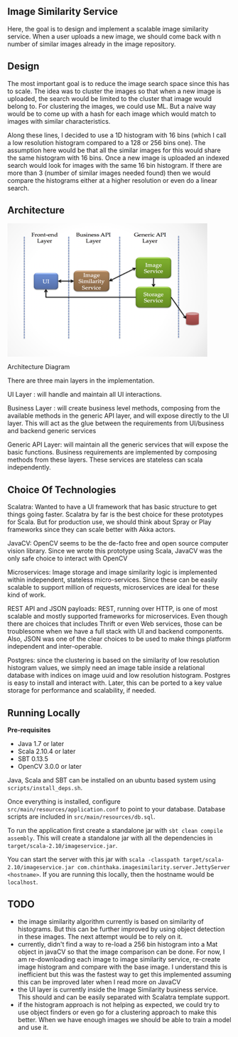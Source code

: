 ## Image Similarity Service

Here, the goal is to design and implement a scalable image similarity service. When a user uploads a new image, we should come back with n number of similar 
images already in the image repository. 

## Design

The most important goal is to reduce the image search space since this has to scale. The idea was to cluster the images so that when a new image is uploaded, the
search would be limited to the cluster that image would belong to. For clustering the images, we could use ML. But a naive way would be to come up with a hash for
each image which would match to images with similar characteristics. 

Along these lines, I decided to use a 1D histogram with 16 bins (which I call a low resolution histogram compared to a 128 or 256 bins one). The assumption here
would be that all the similar images for this would share the same histogram with 16 bins. Once a new image is uploaded an indexed search would look for images
with the same 16 bin histogram. If there are more than 3 (number of similar images needed found) then we would compare the histograms either at a higher resolution or
even do a linear search. 

## Architecture
<img src="images/arch.png" width="450" height="300" align="center">

Architecture Diagram

There are three main layers in the implementation.

UI Layer         : will handle and maintain all UI interactions. 

Business Layer   : will create business level methods, composing from the available methods in the generic API layer, and will expose directly to the UI layer. This
                   will act as the glue between the requirements from UI/business and backend generic services
                   
Generic API Layer: will maintain all the generic services that will expose the basic functions. Business requirements are implemented by composing methods from these
                   layers. These services are stateless can scala independently. 

## Choice Of Technologies

Scalatra: Wanted to have a UI framework that has basic structure to get things going faster. Scalatra by far is the best choice for these prototypes for Scala. But
for production use, we should think about Spray or Play frameworks since they can scale better with Akka actors. 

JavaCV: OpenCV seems to be the de-facto free and open source computer vision library. Since we wrote this prototype using Scala, JavaCV was the only safe choice 
to interact with OpenCV

Microservices: Image storage and image similarity logic is implemented within independent, stateless micro-services. Since these can be easily scalable to support
million of requests, microservices are ideal for these kind of work. 

REST API and JSON payloads: REST, running over HTTP, is one of most scalable and mostly supported frameworks for microservices. Even though there are choices that
includes Thrift or even Web services, those can be troublesome when we have a full stack with UI and backend components. Also, JSON was one of the clear choices 
to be used to make things platform independent and inter-operable. 

Postgres: since the clustering is based on the similarity of low resolution histogram values, we simply need an image table inside a relational database with indices 
on image uuid and low resolution histogram. Postgres is easy to install and interact with. Later, this can be ported to a key value storage for performance and scalability,
if needed.

## Running Locally

**Pre-requisites**

- Java 1.7 or later
- Scala 2.10.4 or later
- SBT 0.13.5
- OpenCV 3.0.0 or later

Java, Scala and SBT can be installed on an ubuntu based system using `scripts/install_deps.sh`.

Once everything is installed, configure `src/main/resources/application.conf` to point to your database. Database scripts are included in `src/main/resources/db.sql`. 

To run the application first create a standalone jar with `sbt clean compile assembly`. This will create a standalone jar with all the dependencies in `target/scala-2.10/imageservice.jar`.
 
You can start the server with this jar with `scala -classpath target/scala-2.10/imageservice.jar com.chinthaka.imagesimilarity.server.JettyServer <hostname>`. If 
you are running this locally, then the hostname would be `localhost`. 

## TODO
- the image similarity algorithm currently is based on similarity of histograms. But this can be further improved by using object detection in these images. The next
attempt would be to rely on it. 
- currently, didn't find a way to re-load a 256 bin histogram into a Mat object in javaCV so that the image comparison can be done. For now, I am re-downloading
each image to image similarity service, re-create image histogram and compare with the base image. I understand this is inefficient but this was the fastest way
to get this implemented assuming this can be improved later when I read more on JavaCV
- the UI layer is currently inside the Image Similarity business service. This should and can be easily separated with Scalatra template support.
- if the histogram approach is not helping as expected, we could try to use object finders or even go for a clustering approach to make this better. When we have
enough images we should be able to train a model and use it. 
